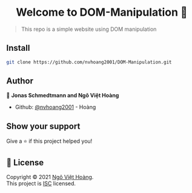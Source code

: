<h1 align="center">Welcome to DOM-Manipulation 👋</h1>

> This repo is a simple website using DOM manipulation

## Install

```sh
git clone https://github.com/nvhoang2001/DOM-Manipulation.git
```

## Author

👤 **Jonas Schmedtmann and Ngô Việt Hoàng**

* Github: [@nvhoang2001](https://github.com/nvhoang2001) - Hoàng

## Show your support

Give a ⭐️ if this project helped you!

## 📝 License

Copyright © 2021 [Ngô Việt Hoàng](https://github.com/nvhoang2001).<br />
This project is [ISC](https://opensource.org/licenses/ISC) licensed.
